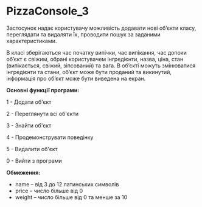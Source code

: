 # PizzaConsole_3
Застосунок надає користувачу можливість додавати нові об’єкти класу, переглядати та видаляти їх, проводити пошук за заданими характеристиками.

В класі зберігаються час початку випічки, час випікання, час допоки об’єкт є свіжим, обрані користувачем інгредієнти, назва, ціна, стан (випікається, свіжий, зіпсований) та вага. В об’єкті можуть змінюватися інгредієнти та стани, об’єкт може бути проданий та викинутий, інформація про об’єкт може бути виведена на екран.

**Основні функції програми:**

1 - Додати об'єкт

2 - Переглянути всі об'єкти

3 - Знайти об'єкт

4 - Продемонструвати поведінку

5 - Видалити об'єкт

0 - Вийти з програми

**Обмеження:**
-	name – від 3 до 12 латинських символів
-	price – число більше від 0
-	weight – число більше від 0 та менше за 10

